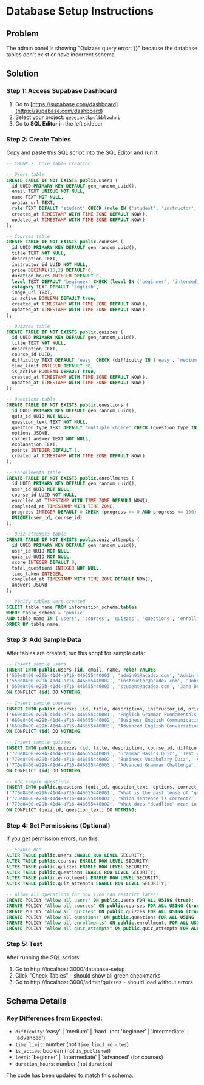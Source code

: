 # Database Setup Instructions

## Problem
The admin panel is showing "Quizzes query error: {}" because the database tables don't exist or have incorrect schema.

## Solution

### Step 1: Access Supabase Dashboard
1. Go to [https://supabase.com/dashboard](https://supabase.com/dashboard)
2. Select your project: `qeoeimktkpdlbblvwhri`
3. Go to **SQL Editor** in the left sidebar

### Step 2: Create Tables
Copy and paste this SQL script into the SQL Editor and run it:

```sql
-- CHUNK 2: Core Table Creation

-- Users table
CREATE TABLE IF NOT EXISTS public.users (
  id UUID PRIMARY KEY DEFAULT gen_random_uuid(),
  email TEXT UNIQUE NOT NULL,
  name TEXT NOT NULL,
  avatar_url TEXT,
  role TEXT DEFAULT 'student' CHECK (role IN ('student', 'instructor', 'admin')),
  created_at TIMESTAMP WITH TIME ZONE DEFAULT NOW(),
  updated_at TIMESTAMP WITH TIME ZONE DEFAULT NOW()
);

-- Courses table
CREATE TABLE IF NOT EXISTS public.courses (
  id UUID PRIMARY KEY DEFAULT gen_random_uuid(),
  title TEXT NOT NULL,
  description TEXT,
  instructor_id UUID NOT NULL,
  price DECIMAL(10,2) DEFAULT 0,
  duration_hours INTEGER DEFAULT 0,
  level TEXT DEFAULT 'beginner' CHECK (level IN ('beginner', 'intermediate', 'advanced')),
  category TEXT DEFAULT 'english',
  image_url TEXT,
  is_active BOOLEAN DEFAULT true,
  created_at TIMESTAMP WITH TIME ZONE DEFAULT NOW(),
  updated_at TIMESTAMP WITH TIME ZONE DEFAULT NOW()
);

-- Quizzes table
CREATE TABLE IF NOT EXISTS public.quizzes (
  id UUID PRIMARY KEY DEFAULT gen_random_uuid(),
  title TEXT NOT NULL,
  description TEXT,
  course_id UUID,
  difficulty TEXT DEFAULT 'easy' CHECK (difficulty IN ('easy', 'medium', 'hard')),
  time_limit INTEGER DEFAULT 30,
  is_active BOOLEAN DEFAULT true,
  created_at TIMESTAMP WITH TIME ZONE DEFAULT NOW(),
  updated_at TIMESTAMP WITH TIME ZONE DEFAULT NOW()
);

-- Questions table
CREATE TABLE IF NOT EXISTS public.questions (
  id UUID PRIMARY KEY DEFAULT gen_random_uuid(),
  quiz_id UUID NOT NULL,
  question_text TEXT NOT NULL,
  question_type TEXT DEFAULT 'multiple_choice' CHECK (question_type IN ('multiple_choice', 'true_false', 'fill_blank')),
  options JSONB,
  correct_answer TEXT NOT NULL,
  explanation TEXT,
  points INTEGER DEFAULT 1,
  created_at TIMESTAMP WITH TIME ZONE DEFAULT NOW()
);

-- Enrollments table
CREATE TABLE IF NOT EXISTS public.enrollments (
  id UUID PRIMARY KEY DEFAULT gen_random_uuid(),
  user_id UUID NOT NULL,
  course_id UUID NOT NULL,
  enrolled_at TIMESTAMP WITH TIME ZONE DEFAULT NOW(),
  completed_at TIMESTAMP WITH TIME ZONE,
  progress INTEGER DEFAULT 0 CHECK (progress >= 0 AND progress <= 100),
  UNIQUE(user_id, course_id)
);

-- Quiz attempts table
CREATE TABLE IF NOT EXISTS public.quiz_attempts (
  id UUID PRIMARY KEY DEFAULT gen_random_uuid(),
  user_id UUID NOT NULL,
  quiz_id UUID NOT NULL,
  score INTEGER DEFAULT 0,
  total_questions INTEGER NOT NULL,
  time_taken INTEGER,
  completed_at TIMESTAMP WITH TIME ZONE DEFAULT NOW(),
  answers JSONB
);

-- Verify tables were created
SELECT table_name FROM information_schema.tables 
WHERE table_schema = 'public' 
AND table_name IN ('users', 'courses', 'quizzes', 'questions', 'enrollments', 'quiz_attempts')
ORDER BY table_name;
```

### Step 3: Add Sample Data
After tables are created, run this script for sample data:

```sql
-- Insert sample users
INSERT INTO public.users (id, email, name, role) VALUES 
('550e8400-e29b-41d4-a716-446655440001', 'admin01@acadex.com', 'Admin User', 'admin'),
('550e8400-e29b-41d4-a716-446655440002', 'instructor@acadex.com', 'John Smith', 'instructor'),
('550e8400-e29b-41d4-a716-446655440003', 'student@acadex.com', 'Jane Doe', 'student')
ON CONFLICT (id) DO NOTHING;

-- Insert sample courses
INSERT INTO public.courses (id, title, description, instructor_id, price, duration_hours, level, category) VALUES 
('660e8400-e29b-41d4-a716-446655440001', 'English Grammar Fundamentals', 'Master the basics of English grammar with comprehensive lessons covering tenses, sentence structure, and common grammar rules.', '550e8400-e29b-41d4-a716-446655440002', 49.99, 20, 'beginner', 'english'),
('660e8400-e29b-41d4-a716-446655440002', 'Business English Communication', 'Improve your professional English skills with lessons on business writing, presentations, and workplace communication.', '550e8400-e29b-41d4-a716-446655440002', 79.99, 30, 'intermediate', 'english'),
('660e8400-e29b-41d4-a716-446655440003', 'Advanced English Conversation', 'Develop fluency and confidence in English conversation through interactive exercises and real-world scenarios.', '550e8400-e29b-41d4-a716-446655440002', 69.99, 25, 'advanced', 'english')
ON CONFLICT (id) DO NOTHING;

-- Insert sample quizzes
INSERT INTO public.quizzes (id, title, description, course_id, difficulty, time_limit) VALUES 
('770e8400-e29b-41d4-a716-446655440001', 'Grammar Basics Quiz', 'Test your understanding of basic English grammar rules and sentence structure.', '660e8400-e29b-41d4-a716-446655440001', 'easy', 15),
('770e8400-e29b-41d4-a716-446655440002', 'Business Vocabulary Quiz', 'Assess your knowledge of common business English terms and phrases.', '660e8400-e29b-41d4-a716-446655440002', 'medium', 20),
('770e8400-e29b-41d4-a716-446655440003', 'Advanced Grammar Challenge', 'Challenge yourself with complex grammar structures and advanced language concepts.', '660e8400-e29b-41d4-a716-446655440003', 'hard', 25)
ON CONFLICT (id) DO NOTHING;

-- Add sample questions
INSERT INTO public.questions (quiz_id, question_text, options, correct_answer, explanation, points) VALUES 
('770e8400-e29b-41d4-a716-446655440001', 'What is the past tense of "go"?', '["went", "goed", "gone", "going"]', 'went', 'The past tense of "go" is "went".', 1),
('770e8400-e29b-41d4-a716-446655440001', 'Which sentence is correct?', '["I have ate lunch.", "I have eaten lunch.", "I has eaten lunch.", "I ate have lunch."]', 'I have eaten lunch.', 'The present perfect tense uses "have/has + past participle".', 1),
('770e8400-e29b-41d4-a716-446655440002', 'What does "deadline" mean in business?', '["A fishing term", "The final date for completion", "A type of meeting", "An office supply"]', 'The final date for completion', 'A deadline is the latest time or date by which something should be completed.', 1)
ON CONFLICT (quiz_id, question_text) DO NOTHING;
```

### Step 4: Set Permissions (Optional)
If you get permission errors, run this:

```sql
-- Enable RLS
ALTER TABLE public.users ENABLE ROW LEVEL SECURITY;
ALTER TABLE public.courses ENABLE ROW LEVEL SECURITY;
ALTER TABLE public.quizzes ENABLE ROW LEVEL SECURITY;
ALTER TABLE public.questions ENABLE ROW LEVEL SECURITY;
ALTER TABLE public.enrollments ENABLE ROW LEVEL SECURITY;
ALTER TABLE public.quiz_attempts ENABLE ROW LEVEL SECURITY;

-- Allow all operations for now (you can restrict later)
CREATE POLICY "Allow all users" ON public.users FOR ALL USING (true);
CREATE POLICY "Allow all courses" ON public.courses FOR ALL USING (true);
CREATE POLICY "Allow all quizzes" ON public.quizzes FOR ALL USING (true);
CREATE POLICY "Allow all questions" ON public.questions FOR ALL USING (true);
CREATE POLICY "Allow all enrollments" ON public.enrollments FOR ALL USING (true);
CREATE POLICY "Allow all quiz_attempts" ON public.quiz_attempts FOR ALL USING (true);
```

### Step 5: Test
After running the SQL scripts:
1. Go to http://localhost:3000/database-setup
2. Click "Check Tables" - should show all green checkmarks
3. Go to http://localhost:3000/admin/quizzes - should load without errors

## Schema Details

### Key Differences from Expected:
- `difficulty`: 'easy' | 'medium' | 'hard' (not 'beginner' | 'intermediate' | 'advanced')
- `time_limit`: number (not `time_limit_minutes`)
- `is_active`: boolean (not `is_published`)
- `level`: 'beginner' | 'intermediate' | 'advanced' (for courses)
- `duration_hours`: number (not `duration`)

The code has been updated to match this schema.

